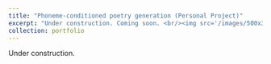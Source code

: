 ```yaml
---
title: "Phoneme-conditioned poetry generation (Personal Project)"
excerpt: "Under construction. Coming soon. <br/><img src='/images/500x300.png'>"
collection: portfolio
---
```


Under construction.

